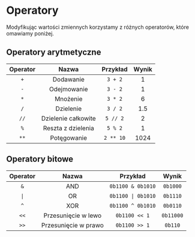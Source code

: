 # Operatory

Modyfikując wartości zmiennych korzystamy z różnych operatorów, które omawiamy poniżej.

## Operatory arytmetyczne

| **Operator** | **Nazwa** | **Przykład** | **Wynik** |
|:------------:|:---------:|:------------:|:---------:|
|      `+`     |   Dodawanie        |     `3 + 2`         |    $1$       |
|      `-`        |   Odejmowanie        |    `3 - 2`          |    $1$       |
|      `*`        |   Mnożenie        |    `3 * 2`          |    $6$       |
|      `/`        |   Dzielenie        |    `3 / 2`          |    $1.5$       |
|      `//`        |   Dzielenie całkowite        |    `5 // 2`          |    $2$       |
|      `%`        |   Reszta z dzielenia        |    `5 % 2`          |    $1$       |
|      `**`        |   Potęgowanie        |    `2 ** 10`          |    $1024$       |

## Operatory bitowe

| **Operator** | **Nazwa** | **Przykład** | **Wynik** |
|:------------:|:---------:|:------------:|:---------:|
|      `&`     |   AND        |     `0b1100 & 0b1010`         |    `0b1000`       |
|      `\|`     |   OR        |     `0b1100 \| 0b1010`         |    `0b1110`       |
|      `^`     |   XOR        |     `0b1100 ^ 0b1010`         |    `0b0110`       |
|      `<<`     |   Przesunięcie w lewo        |     `0b1100 << 1`         |    `0b11000`       |
|      `>>`     |   Przesunięcie w prawo        |     `0b1100 >> 1`         |    `0b110`       |
